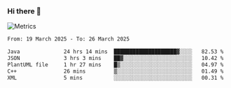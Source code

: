 ### Hi there 👋

![Metrics](https://github.com/radoapx/radoapx/blob/main/github-metrics.svg)

<!--START_SECTION:waka-->

```txt
From: 19 March 2025 - To: 26 March 2025

Java              24 hrs 14 mins  ████████████████████▓░░░░   82.53 %
JSON              3 hrs 3 mins    ██▓░░░░░░░░░░░░░░░░░░░░░░   10.42 %
PlantUML file     1 hr 27 mins    █▒░░░░░░░░░░░░░░░░░░░░░░░   04.97 %
C++               26 mins         ▒░░░░░░░░░░░░░░░░░░░░░░░░   01.49 %
XML               5 mins          ░░░░░░░░░░░░░░░░░░░░░░░░░   00.31 %
```

<!--END_SECTION:waka-->

<!--
**radoapx/radoapx** is a ✨ _special_ ✨ repository because its `README.md` (this file) appears on your GitHub profile.

Here are some ideas to get you started:

- 🔭 I’m currently working on ...
- 🌱 I’m currently learning ...
- 👯 I’m looking to collaborate on ...
- 🤔 I’m looking for help with ...
- 💬 Ask me about ...
- 📫 How to reach me: ...
- 😄 Pronouns: ...
- ⚡ Fun fact: ...
-->
